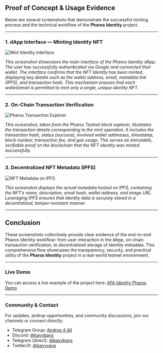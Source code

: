 ## Proof of Concept & Usage Evidence

Below are several screenshots that demonstrate the successful minting process and the technical workflow of the **Pharos Identity** project.

---

### 1. dApp Interface — Minting Identity NFT

![Mint Identity Interface](https://github.com/bayyubenjamin/pharos-identity/blob/main/Cuplikan%20layar%20dari%202025-05-29%2019-57-50.png)

*This screenshot showcases the main interface of the Pharos Identity dApp. The user has successfully authenticated via Google and connected their wallet. The interface confirms that the NFT Identity has been minted, displaying key details such as the wallet address, email, metadata link (IPFS), and transaction hash. This mechanism ensures that each wallet/email is permitted to mint only a single, unique identity NFT.*

---

### 2. On-Chain Transaction Verification

![Pharos Transaction Explorer](https://github.com/bayyubenjamin/pharos-identity/blob/main/Cuplikan%20layar%20dari%202025-05-29%2019-58-28.png)

*This screenshot, taken from the Pharos Testnet block explorer, illustrates the transaction details corresponding to the mint operation. It includes the transaction hash, status (success), involved wallet addresses, timestamp, block number, transaction fee, and gas usage. This serves as immutable, verifiable proof on the blockchain that the NFT identity was minted successfully.*

---

### 3. Decentralized NFT Metadata (IPFS)

![NFT Metadata on IPFS](https://github.com/bayyubenjamin/pharos-identity/blob/main/Cuplikan%20layar%20dari%202025-05-29%2019-58-42.png)

*This screenshot displays the actual metadata hosted on IPFS, containing the NFT’s name, description, email hash, wallet address, and image URL. Leveraging IPFS ensures that identity data is securely stored in a decentralized, tamper-resistant manner.*

---

## Conclusion

These screenshots collectively provide clear evidence of the end-to-end Pharos Identity workflow: from user interaction in the dApp, on-chain transaction verification, to decentralized storage of identity metadata. This comprehensive flow showcases the transparency, security, and practical utility of the **Pharos Identity** project in a real-world testnet environment.

---

### Live Demo

You can access a live example of the project here: [AFA Identity Pharos Demo](https://afaidentitypharos.vercel.app/)

---

### Community & Contact

For updates, airdrop opportunities, and community discussions, join our channels or connect directly:

- Telegram Group: [Airdrop 4 All](https://t.me/airdrop4ll)
- Discord: [@bayybays](https://discord.com/users/bayyBays)
- Telegram (direct): [@bayybays](https://t.me/bayyBays)
- Twitter/X: [@bayyvays](https://twitter.com/bayyvays)
